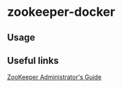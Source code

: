 zookeeper-docker
================

## Usage

## Useful links

[ZooKeeper Administrator's Guide](http://zookeeper.apache.org/doc/r3.1.2/zookeeperAdmin.html)
